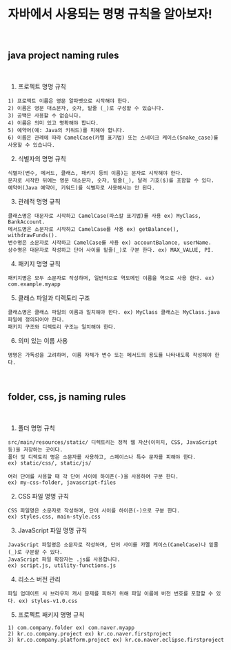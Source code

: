# 자바에서 사용되는 명명 규칙을 알아보자!

<br/>

## java project naming rules

<br/>

1. 프로젝트 명명 규칙
```
1) 프로젝트 이름은 영문 알파벳으로 시작해야 한다.
2) 이름은 영문 대소문자, 숫자, 밑줄 (_)로 구성할 수 있습니다.
3) 공백은 사용할 수 없습니다.
4) 이름은 의미 있고 명확해야 합니다.
5) 예약어(예: Java의 키워드)를 피해야 합니다.
6) 이름은 관례에 따라 CamelCase(카멜 표기법) 또는 스네이크 케이스(Snake_case)를 사용할 수 있습니다.
```

2. 식별자의 명명 규칙
```
식별자(변수, 메서드, 클래스, 패키지 등의 이름)는 문자로 시작해야 한다.
문자로 시작한 뒤에는 영문 대소문자, 숫자, 밑줄(_), 달러 기호($)를 포함할 수 있다.
예약어(Java 예약어, 키워드)를 식별자로 사용해서는 안 된다.
```

3. 관례적 명명 규칙
```
클래스명은 대문자로 시작하고 CamelCase(파스칼 표기법)를 사용 ex) MyClass, BankAccount.
메서드명은 소문자로 시작하고 CamelCase를 사용 ex) getBalance(), withdrawFunds().
변수명은 소문자로 시작하고 CamelCase를 사용 ex) accountBalance, userName.
상수명은 대문자로 작성하고 단어 사이를 밑줄(_)로 구분 한다. ex) MAX_VALUE, PI.
```

4. 패키지 명명 규칙
```
패키지명은 모두 소문자로 작성하며, 일반적으로 역도메인 이름을 역으로 사용 한다. ex) com.example.myapp
```

5. 클래스 파일과 디렉토리 구조
```
클래스명은 클래스 파일의 이름과 일치해야 한다. ex) MyClass 클래스는 MyClass.java 파일에 정의되어야 한다.
패키지 구조와 디렉토리 구조는 일치해야 한다.
```

6. 의미 있는 이름 사용
```
명명은 가독성을 고려하며, 이름 자체가 변수 또는 메서드의 용도를 나타내도록 작성해야 한다.
```

<br/>

## folder, css, js naming rules

<br/>

1. 폴더 명명 규칙
```
src/main/resources/static/ 디렉토리는 정적 웹 자산(이미지, CSS, JavaScript 등)을 저장하는 곳이다.
폴더 및 디렉토리 명은 소문자를 사용하고, 스페이스나 특수 문자를 피해야 한다.
ex) static/css/, static/js/

여러 단어를 사용할 때 각 단어 사이에 하이픈(-)을 사용하여 구분 한다.
ex) my-css-folder, javascript-files
```

2. CSS 파일 명명 규칙
```
CSS 파일명은 소문자로 작성하며, 단어 사이를 하이픈(-)으로 구분 한다.
ex) styles.css, main-style.css
```

3. JavaScript 파일 명명 규칙
```
JavaScript 파일명은 소문자로 작성하며, 단어 사이를 카멜 케이스(CamelCase)나 밑줄(_)로 구분할 수 있다.
JavaScript 파일 확장자는 .js를 사용합니다.
ex) script.js, utility-functions.js
```

4. 리소스 버전 관리
```
파일 업데이트 시 브라우저 캐시 문제를 피하기 위해 파일 이름에 버전 번호를 포함할 수 있다. ex) styles-v1.0.css
```

5. 프로젝트 패키지 명명 규칙
```
1) com.company.folder ex) com.naver.myapp
2) kr.co.company.project ex) kr.co.naver.firstproject
3) kr.co.company.platform.project ex) kr.co.naver.eclipse.firstproject
```
